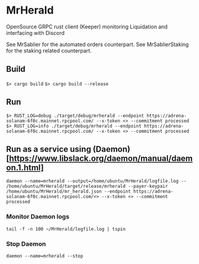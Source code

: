 # MrHerald

OpenSource GRPC rust client (Keeper) monitoring Liquidation and interfacing with Discord

See MrSablier for the automated orders counterpart.
See MrSablierStaking for the staking related counterpart.

## Build

`$> cargo build`
`$> cargo build --release`

## Run

`$> RUST_LOG=debug ./target/debug/mrherald --endpoint https://adrena-solanam-6f0c.mainnet.rpcpool.com/ --x-token <> --commitment processed`
`$> RUST_LOG=info ./target/debug/mrherald --endpoint https://adrena-solanam-6f0c.mainnet.rpcpool.com/ --x-token <> --commitment processed`

## Run as a service using (Daemon)[https://www.libslack.org/daemon/manual/daemon.1.html]

`daemon --name=mrherald --output=/home/ubuntu/MrHerald/logfile.log -- /home/ubuntu/MrHerald/target/release/mrherald --payer-keypair /home/ubuntu/MrHerald/mr_herald.json --endpoint https://adrena-solanam-6f0c.mainnet.rpcpool.com/<> --x-token <> --commitment processed`

### Monitor Daemon logs

`tail -f -n 100 ~/MrHerald/logfile.log | tspin`

### Stop Daemon

`daemon --name=mrherald --stop`